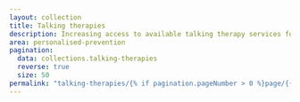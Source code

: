 ```yaml
---
layout: collection
title: Talking therapies
description: Increasing access to available talking therapy services for underserved communities
area: personalised-prevention
pagination:
  data: collections.talking-therapies
  reverse: true
  size: 50
permalink: "talking-therapies/{% if pagination.pageNumber > 0 %}page/{{ pagination.pageNumber + 1 }}{% endif %}/"
---
```

